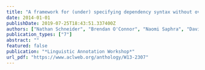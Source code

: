 ```yaml
---
title: "A framework for (under) specifying dependency syntax without overloading annotators"
date: 2014-01-01
publishDate: 2019-07-25T18:43:51.337400Z
authors: ["Nathan Schneider", "Brendan O'Connor", "Naomi Saphra", "David Bamman", "Manaal Faruqui", "Noah A. Smith", "Chris Dyer", "Jason Baldridge"]
publication_types: ["7"]
abstract: ""
featured: false
publication: "*Linguistic Annotation Workshop*"
url_pdf: "https://www.aclweb.org/anthology/W13-2307"
---
```


